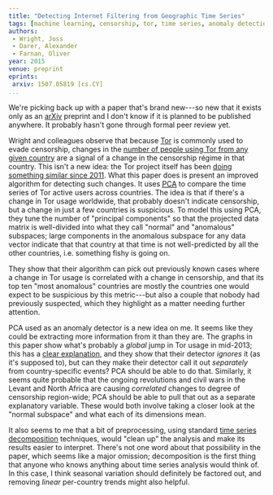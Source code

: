 ```yaml
---
title: "Detecting Internet Filtering from Geographic Time Series"
tags: [machine learning, censorship, tor, time series, anomaly detection]
authors:
 - Wright, Joss
 - Darer, Alexander
 - Farnan, Oliver
year: 2015
venue: preprint
eprints:
 arxiv: 1507.05819 [cs.CY]
...
```


We're picking back up with a paper that's brand new---so new that it
exists only as an [arXiv][] preprint and I don't know if it is planned
to be published anywhere.  It probably hasn't gone through formal peer
review yet.

Wright and colleagues observe that because [Tor][] is commonly used to
evade censorship, changes in the
[number of people using Tor from any given country][metrics-direct-users]
are a signal of a change in the censorship régime in that country.
This isn't a new idea: the Tor project itself has been
[doing something similar since 2011][tr-detector].  What this paper
does is present an improved algorithm for detecting such changes.  It
uses [<abbr title="principal components analysis">PCA</abbr>][pca] to
compare the time series of Tor active users across countries.  The
idea is that if there's a change in Tor usage worldwide, that probably
doesn't indicate censorship, but a change in just a few countries is
suspicious.  To model this using PCA, they tune the number of
"principal components" so that the projected data matrix is
well-divided into what they call "normal" and "anomalous" subspaces;
large components in the anomalous subspace for any data vector
indicate that that country at that time is not well-predicted by all
the other countries, i.e. something fishy is going on.

They show that their algorithm can pick out previously
known cases where a change in Tor usage is correlated with a change in
censorship, and that its top ten "most anomalous" countries are mostly
the countries one would expect to be suspicious by this metric---but
also a couple that nobody had previously suspected, which they
highlight as a matter needing further attention.

PCA used as an anomaly detector is a new idea on me.  It seems like
they could be extracting more information from it than they are.  The
graphs in this paper show what's probably a _global_ jump in Tor usage
in mid-2013; this has a [clear explanation][], and they show that
their detector _ignores_ it (as it's supposed to), but can they make
their detector call it out _separately_ from country-specific events?
PCA should be able to do that.  Similarly, it seems quite probable
that the ongoing revolutions and civil wars in the Levant and North
Africa are causing _correlated_ changes to degree of censorship
region-wide; PCA should be able to pull that out as a separate
explanatory variable.  These would both involve taking a closer look
at the "normal subspace" and what each of its dimensions mean.

It also seems to me that a bit of preprocessing, using standard
[time series decomposition][] techniques, would "clean up" the
analysis and make its results easier to interpret.  There's not one
word about that possibility in the paper, which seems like a major
omission; decomposition is the first thing that anyone who knows
anything about time series analysis would think of.  In this case, I
think seasonal variation should definitely be factored out, and
removing _linear_ per-country trends might also helpful.

[arXiv]: https://arxiv.org/
[Tor]: https://www.torproject.org/
[metrics-direct-users]: https://metrics.torproject.org/userstats-relay-country.html
[tr-detector]: https://research.torproject.org/techreports/detector-2011-09-09.pdf
[pca]: https://en.wikipedia.org/wiki/Principal_components_analysis
[clear explanation]: http://www.theguardian.com/world/series/the-snowden-files
[time series decomposition]: https://www.otexts.org/fpp/6

